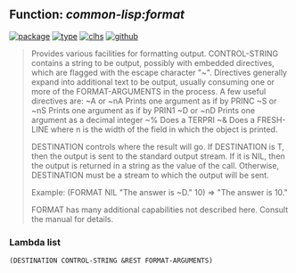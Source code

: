 ## Function: ***common-lisp:format***
[![package](https://img.shields.io/badge/Package-COMMON--LISP-5f9ea0.svg?style=social&colorA=999999)](../) [![type](https://img.shields.io/badge/Type-Function-5f9ea0.svg?style=social&colorA=999999)](../#function) [![clhs](https://img.shields.io/badge/CLHS-FORMAT-5f9ea0.svg?style=social&colorA=999999)](http://www.lispworks.com/documentation/HyperSpec/Body/f_format.htm) [![github](https://img.shields.io/badge/GitHub-View_the_source-5f9ea0.svg?style=social&colorA=999999&logo=github)](https://github.com/sbcl/sbcl/blob/master/src/code/target-format.lisp/) 

> Provides various facilities for formatting output.
> CONTROL-STRING contains a string to be output, possibly with embedded
> directives, which are flagged with the escape character "~". Directives
> generally expand into additional text to be output, usually consuming one
> or more of the FORMAT-ARGUMENTS in the process. A few useful directives
> are:
> ~A or ~nA   Prints one argument as if by PRINC
> ~S or ~nS   Prints one argument as if by PRIN1
> ~D or ~nD   Prints one argument as a decimal integer
> ~%          Does a TERPRI
> ~&          Does a FRESH-LINE
> where n is the width of the field in which the object is printed.
> 
> DESTINATION controls where the result will go. If DESTINATION is T, then
> the output is sent to the standard output stream. If it is NIL, then the
> output is returned in a string as the value of the call. Otherwise,
> DESTINATION must be a stream to which the output will be sent.
> 
> Example:   (FORMAT NIL "The answer is ~D." 10) => "The answer is 10."
> 
> FORMAT has many additional capabilities not described here. Consult the
> manual for details.

### Lambda list
```
(DESTINATION CONTROL-STRING &REST FORMAT-ARGUMENTS)
```
